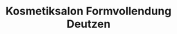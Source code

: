 ---
title: "Kosmetiksalon Formvollendung Deutzen"
url: /neukieritzsch/kosmetiksalon-formvollendung-deutzen/
shop: Kosmetik
---